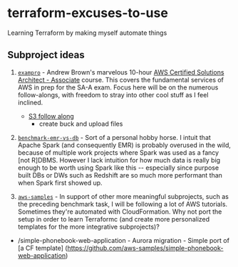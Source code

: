 # terraform-excuses-to-use
Learning Terraform by making myself automate things

## Subproject ideas

1. [`exampro`](./exampro) - Andrew Brown's marvelous 10-hour [AWS Certified Solutions Architect - Associate](https://www.youtube.com/watch?v=Ia-UEYYR44s) course. 
This covers the fundamental services of AWS in prep for the SA-A exam. 
Focus here will be on the numerous follow-alongs, with freedom to stray into other cool stuff
as I feel inclined.


    - [S3 follow along](https://www.youtube.com/watch?v=Ia-UEYYR44s&t=412s)
      - create buck and upload files

2. [`benchmark-emr-vs-db`](./benchmark-emr-vs-db) - Sort of a personal hobby horse. 
I intuit that Apache Spark (and consequently EMR) is probably overused in the wild,
because of multiple work projects where Spark was used as a fancy \[not R\]DBMS.
However I lack intuition for how much data is really big enough to be worth using Spark
like this -- especially since purpose built DBs or DWs such as Redshift are so much 
more performant than when Spark first showed up. 

3. [`aws-samples`](./aws-samples) - In support of other more meaningful subprojects, 
such as the preceding benchmark task, I will be following a lot of AWS tutorials.
Sometimes they're automated with CloudFormation. 
Why not port the setup in order to learn Terraformc
(and create more personalized templates for the more integrative subprojects)?

- /simple-phonebook-web-application - Aurora migration - Simple port of [a CF template]
(https://github.com/aws-samples/simple-phonebook-web-application)